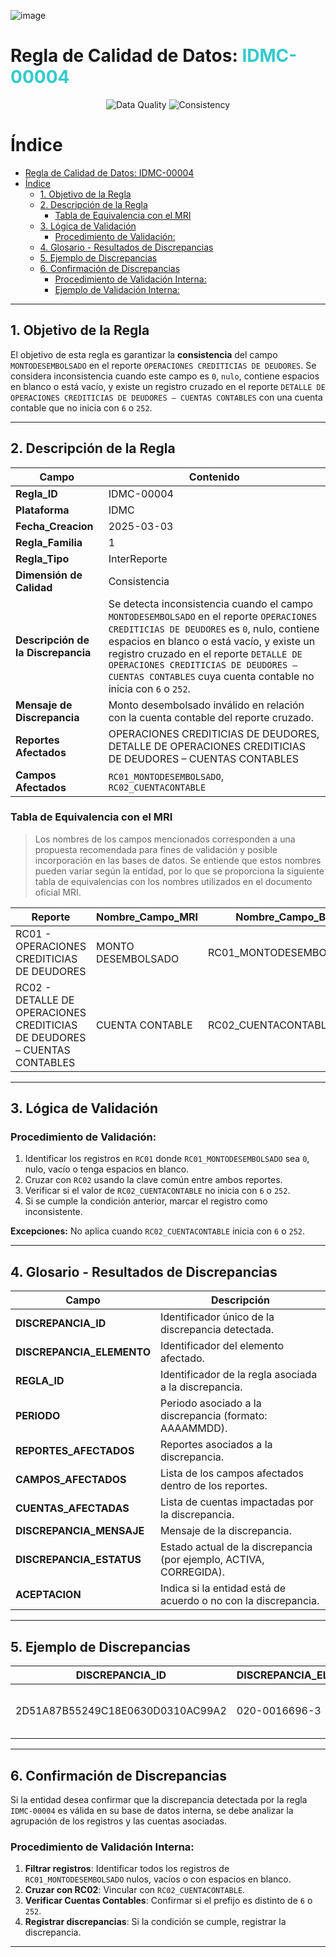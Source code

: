 ![image](https://github.com/user-attachments/assets/d68bd6ec-4ca4-402a-9fde-ab29c8bfee8b)

# Regla de Calidad de Datos: <span style="color: #35CACB;">IDMC-00004</span>

<div align="center">
  <img src="https://img.shields.io/badge/Calidad_De_Datos-4CAF50?style=for-the-badge&logo=checkmarx&logoColor=white" alt="Data Quality" />
  <img src="https://img.shields.io/badge/Consistencia-4CAF50?style=for-the-badge&logo=sync&logoColor=white" alt="Consistency" />
</div>


# Índice

- [Regla de Calidad de Datos: IDMC-00004](#regla-de-calidad-de-datos-idmc-00001)
- [Índice](#índice)
  - [1. Objetivo de la Regla](#1-objetivo-de-la-regla)
  - [2. Descripción de la Regla](#2-descripción-de-la-regla)
    - [Tabla de Equivalencia con el MRI](#tabla-de-equivalencia-con-el-mri)
  - [3. Lógica de Validación](#3-lógica-de-validación)
    - [Procedimiento de Validación:](#procedimiento-de-validación)
  - [4. Glosario - Resultados de Discrepancias](#4-glosario---resultados-de-discrepancias)
  - [5. Ejemplo de Discrepancias](#5-ejemplo-de-discrepancias)
  - [6. Confirmación de Discrepancias](#6-confirmación-de-discrepancias)
    - [Procedimiento de Validación Interna:](#procedimiento-de-validación-interna)
    - [Ejemplo de Validación Interna:](#ejemplo-de-validación-interna)

---

## 1. Objetivo de la Regla

El objetivo de esta regla es garantizar la **consistencia** del campo `MONTODESEMBOLSADO` en el reporte `OPERACIONES CREDITICIAS DE DEUDORES`. Se considera inconsistencia cuando este campo es `0`, `nulo`, contiene espacios en blanco o está vacío, y existe un registro cruzado en el reporte `DETALLE DE OPERACIONES CREDITICIAS DE DEUDORES – CUENTAS CONTABLES` con una cuenta contable que no inicia con `6` o `252`.

---

## 2. Descripción de la Regla

| Campo | Contenido |
|--------------------------------|-----------|
| **Regla_ID** | IDMC-00004 |
| **Plataforma** | IDMC |
| **Fecha_Creacion** | 2025-03-03 |
| **Regla_Familia** | 1 |
| **Regla_Tipo** | InterReporte |
| **Dimensión de Calidad** | Consistencia |
| **Descripción de la Discrepancia** | Se detecta inconsistencia cuando el campo `MONTODESEMBOLSADO` en el reporte `OPERACIONES CREDITICIAS DE DEUDORES` es `0`, nulo, contiene espacios en blanco o está vacío, y existe un registro cruzado en el reporte `DETALLE DE OPERACIONES CREDITICIAS DE DEUDORES – CUENTAS CONTABLES` cuya cuenta contable no inicia con `6` o `252`. |
| **Mensaje de Discrepancia** | Monto desembolsado inválido en relación con la cuenta contable del reporte cruzado. |
| **Reportes Afectados** | OPERACIONES CREDITICIAS DE DEUDORES, DETALLE DE OPERACIONES CREDITICIAS DE DEUDORES – CUENTAS CONTABLES |
| **Campos Afectados** | `RC01_MONTODESEMBOLSADO`, `RC02_CUENTACONTABLE` |

### Tabla de Equivalencia con el MRI
> Los nombres de los campos mencionados corresponden a una propuesta recomendada para fines de validación y posible incorporación en las bases de datos.
> Se entiende que estos nombres pueden variar según la entidad, por lo que se proporciona la siguiente tabla de equivalencias con los nombres utilizados en el documento oficial MRI.  


| **Reporte** | **Nombre_Campo_MRI** | **Nombre_Campo_BD** |
|------------|-----------------------|----------------------|
| RC01 - OPERACIONES CREDITICIAS DE DEUDORES | MONTO DESEMBOLSADO | RC01_MONTODESEMBOLSADO |
| RC02 - DETALLE DE OPERACIONES CREDITICIAS DE DEUDORES – CUENTAS CONTABLES | CUENTA CONTABLE | RC02_CUENTACONTABLE |

---

## 3. Lógica de Validación

### Procedimiento de Validación:
1. Identificar los registros en `RC01` donde `RC01_MONTODESEMBOLSADO` sea `0`, nulo, vacío o tenga espacios en blanco.
2. Cruzar con `RC02` usando la clave común entre ambos reportes.
3. Verificar si el valor de `RC02_CUENTACONTABLE` no inicia con `6` o `252`.
4. Si se cumple la condición anterior, marcar el registro como inconsistente.

**Excepciones:** No aplica cuando `RC02_CUENTACONTABLE` inicia con `6` o `252`.

---

## 4. Glosario - Resultados de Discrepancias

| Campo | Descripción |
|------------------------------|-------------|
| **DISCREPANCIA_ID** | Identificador único de la discrepancia detectada. |
| **DISCREPANCIA_ELEMENTO** | Identificador del elemento afectado. |
| **REGLA_ID** | Identificador de la regla asociada a la discrepancia. |
| **PERIODO** | Periodo asociado a la discrepancia (formato: AAAAMMDD). |
| **REPORTES_AFECTADOS** | Reportes asociados a la discrepancia. |
| **CAMPOS_AFECTADOS** | Lista de los campos afectados dentro de los reportes. |
| **CUENTAS_AFECTADAS** | Lista de cuentas impactadas por la discrepancia. |
| **DISCREPANCIA_MENSAJE** | Mensaje de la discrepancia. |
| **DISCREPANCIA_ESTATUS** | Estado actual de la discrepancia (por ejemplo, ACTIVA, CORREGIDA). |
| **ACEPTACION** | Indica si la entidad está de acuerdo o no con la discrepancia. |

---

## 5. Ejemplo de Discrepancias

| DISCREPANCIA_ID | DISCREPANCIA_ELEMENTO | PERIODO | REPORTES_AFECTADOS | CAMPOS_AFECTADOS | CUENTAS_AFECTADAS | DISCREPANCIA_MENSAJE | DISCREPANCIA_ESTATUS | ACEPTACION |
|-----------------|-----------------|---------|-----------------|-----------------|-----------------|-----------------|-----------------|------------|
| 2D51A87B55249C18E0630D0310AC99A2 | 020-0016696-3 | 20241201 | RC01, RC02 | RC01_MONTODESEMBOLSADO, RC02_CUENTACONTABLE | | Monto desembolsado inválido en relación con la cuenta contable del reporte cruzado. | ACTIVA | 1 |

---

## 6. Confirmación de Discrepancias

Si la entidad desea confirmar que la discrepancia detectada por la regla `IDMC-00004` es válida en su base de datos interna, se debe analizar la agrupación de los registros y las cuentas asociadas.

### Procedimiento de Validación Interna:
1. **Filtrar registros**: Identificar todos los registros de `RC01_MONTODESEMBOLSADO` nulos, vacíos o con espacios en blanco.
2. **Cruzar con RC02**: Vincular con `RC02_CUENTACONTABLE`.
3. **Verificar Cuentas Contables**: Confirmar si el prefijo es distinto de `6` o `252`.
4. **Registrar discrepancias**: Si la condición se cumple, registrar la discrepancia.

---

